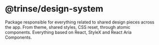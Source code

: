 # @trinse/design-system

Package responsible for everything related to shared design pieces across the app. From theme, shared styles, CSS reset, through atomic components. Everything based on React, StyleX and React Aria Components.
